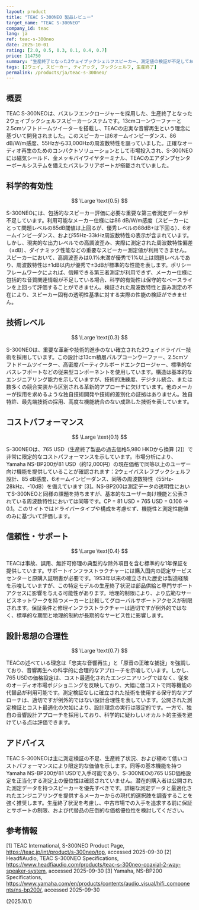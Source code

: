 ```yaml
---
layout: product
title: "TEAC S-300NEO 製品レビュー"
target_name: "TEAC S-300NEO"
company_id: teac
lang: ja
ref: teac-s-300neo
date: 2025-10-01
rating: [2.0, 0.5, 0.3, 0.1, 0.4, 0.7]
price: 114750
summary: "生産終了となった2ウェイブックシェルフスピーカー。測定値の検証が不足しており、同等機能をより安価に提供する代替品が存在する。"
tags: [2ウェイ, スピーカー, ティアック, ブックシェルフ, 生産終了]
permalink: /products/ja/teac-s-300neo/
---
```

## 概要

TEAC S-300NEOは、バスレフエンクロージャーを採用した、生産終了となった2ウェイブックシェルフスピーカーシステムです。13cmコーンウーファーと2.5cmソフトドームツイーターを搭載し、TEACの忠実な音響再生という理念に基づいて開発されました。このスピーカーは6オームインピーダンス、86 dB/W/m感度、55Hzから33,000Hzの周波数特性を謳っていました。正確なオーディオ再生のためのコンパクトソリューションとして市場投入され、S-300NEOには磁気シールド、金メッキバイワイヤターミナル、TEACのエアダンプセンターポールシステムを備えたバスレフリアポートが搭載されていました。

## 科学的有効性

$$ \Large \text{0.5} $$

S-300NEOには、包括的なスピーカー評価に必要な重要な第三者測定データが不足しています。利用可能なメーカー仕様には86 dB/W/m感度（スピーカーにとって問題レベルの85dB閾値は上回るが、優秀レベルの88dB+は下回る）、6オームインピーダンス、および55Hz-33kHz周波数特性の表示が含まれています。しかし、現実的な出力レベルでの高調波歪み、実際に測定された周波数特性偏差（±dB）、ダイナミック性能などの重要なスピーカー測定値が利用できません。スピーカーにおいて、高調波歪みは0.1%未満が優秀で1%以上は問題レベルであり、周波数特性は±1dB以内が優秀で±3dBが標準的な性能を表します。ポリシーフレームワークによれば、信頼できる第三者測定が利用できず、メーカー仕様に包括的な音質関連情報が不足している場合、科学的有効性は保守的なベースラインを上回って評価することができません。検証された周波数特性と歪み測定の不在により、スピーカー固有の透明性基準に対する実際の性能の検証ができません。

## 技術レベル

$$ \Large \text{0.3} $$

S-300NEOは、重要な革新や技術的進歩のない確立された2ウェイドライバー技術を採用しています。この設計は13cm積層パルプコーンウーファー、2.5cmソフトドームツイーター、高密度パーティクルボードエンクロージャー、標準的なバスレフポートなどの従来型コンポーネントを使用しています。構造は基本的なエンジニアリング能力を示していますが、技術的洗練度、デジタル統合、または数多くの競合実装から区別される革新的アプローチに欠けています。他のメーカーが採用を求めるような独自技術開発や技術的差別化の証拠はありません。独自特許、最先端技術の採用、高度な機能統合のない成熟した技術を表しています。

## コストパフォーマンス

$$ \Large \text{0.1} $$

S-300NEOは、765 USD（生産終了製品の過去価格5,980 HKDから換算 [2]）で非常に限定的なコストパフォーマンスを示しています。市場分析により、Yamaha NS-BP200が81 USD（約12,000円）の現在価格で同等以上のユーザー向け機能を提供していることが確認されます：2ウェイバスレフブックシェルフ設計、85 dB感度、6オームインピーダンス、同等の周波数特性（55Hz-28kHz、-10dB）を備えています [3]。NS-BP200は測定データの透明性においてS-300NEOと同様の課題を持ちますが、基本的なユーザー向け機能と公表されている周波数特性においては同等です。CP = 81 USD ÷ 765 USD = 0.106 → 0.1。このサイトではドライバータイプや構成を考慮せず、機能性と測定性能値のみに基づいて評価します。

## 信頼性・サポート

$$ \Large \text{0.4} $$

TEACは事故、誤用、無許可修理の典型的な除外項目を含む標準的な1年保証を提供しています。サポートインフラストラクチャーには購入国内の認定サービスセンターと原購入証明書が必要です。1953年以来の確立された歴史は製造経験を示唆していますが、この特定モデルの生産終了状況は部品供給と専門サポートアクセスに影響を与える可能性があります。地理的制限により、より広範なサービスネットワークを持つメーカーと比較してグローバルサポートアクセスが制限されます。保証条件と修理インフラストラクチャーは適切ですが例外的ではなく、標準的な期間と地理的制約が長期的なサービス性に影響します。

## 設計思想の合理性

$$ \Large \text{0.7} $$

TEACの述べている理念は「忠実な音響再生」と「原音の正確な捕捉」を強調しており、音響再生への科学的に合理的なアプローチを示唆しています。しかし、765 USDの価格設定は、コスト最適化されたエンジニアリングではなく、従来のオーディオ市場ポジショニングを反映しており、大幅に低コストで同等機能の代替品が利用可能です。測定検証なしに確立された技術を使用する保守的なアプローチは、適切ですが例外的ではない設計合理性を表しています。公開された測定検証とコスト最適化の欠如により、設計理念の実行は限定的です。一方で、独自の音響設計アプローチを採用しており、科学的に疑わしいオカルト的主張を避けている点は評価できます。

## アドバイス

TEAC S-300NEOは主に測定検証の不足、生産終了状況、および極めて低いコストパフォーマンスにより限定的な価値を示します。同等の基本機能を持つYamaha NS-BP200が81 USDで入手可能であり、S-300NEOの765 USD価格設定を正当化する測定上の優位性は確認されていません。潜在的購入者は公開された測定データを持つスピーカーを優先すべきです。詳細な測定データと最適化されたエンジニアリングを提供するメーカーからの現代的選択肢を調査することを強く推奨します。生産終了状況を考慮し、中古市場での入手を追求する前に保証とサポートの制限、および代替品の圧倒的な価格優位性を検討してください。

## 参考情報

[1] TEAC International, S-300NEO Product Page, https://teac.jp/int/product/s-300neo/top, accessed 2025-09-30
[2] HeadfiAudio, TEAC S-300NEO Specifications, https://www.headfiaudio.com/products/teac-s-300neo-coaxial-2-way-speaker-system, accessed 2025-09-30
[3] Yamaha, NS-BP200 Specifications, https://www.yamaha.com/en/products/contents/audio_visual/hifi_components/ns-bp200/, accessed 2025-09-30

(2025.10.1)